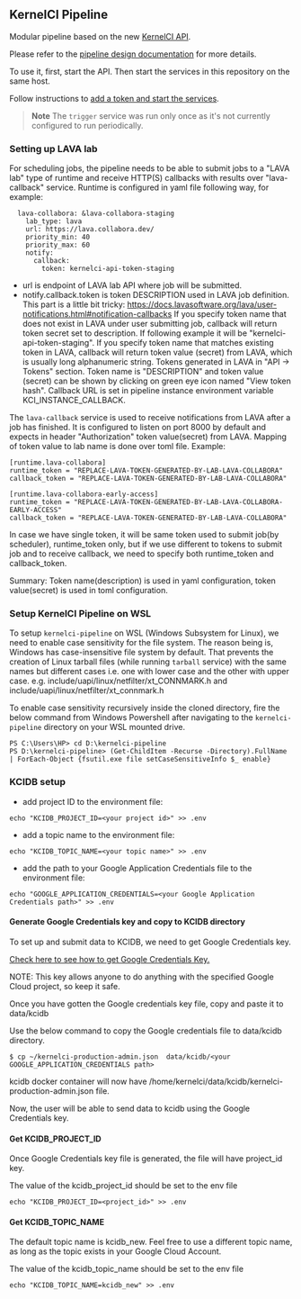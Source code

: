 KernelCI Pipeline
-----------------

Modular pipeline based on the new [KernelCI
API](https://github.com/kernelci/kernelci-api).

Please refer to the [pipeline design documentation](https://docs.kernelci.org/api_pipeline/api/design/#pipeline-design) for more details.

To use it, first, start the API.  Then start the services in this repository on the same host.

Follow instructions to [add a token and start the services](https://docs.kernelci.org/api_pipeline/api/local-instance/#setting-up-a-pipeline-instance).

> **Note** The `trigger` service was run only once as it's not currently configured to run periodically.

### Setting up LAVA lab

For scheduling jobs, the pipeline needs to be able to submit jobs to a "LAVA lab" type of runtime and receive HTTP(S) callbacks with results over "lava-callback" service.
Runtime is configured in yaml file following way, for example:
```
  lava-collabora: &lava-collabora-staging
    lab_type: lava
    url: https://lava.collabora.dev/
    priority_min: 40
    priority_max: 60
    notify:
      callback:
        token: kernelci-api-token-staging
```

- url is endpoint of LAVA lab API where job will be submitted.
- notify.callback.token is token DESCRIPTION used in LAVA job definition. This part is a little bit tricky: https://docs.lavasoftware.org/lava/user-notifications.html#notification-callbacks
If you specify token name that does not exist in LAVA under user submitting job, callback will return token secret set to description. If following example it will be "kernelci-api-token-staging".
If you specify token name that matches existing token in LAVA, callback will return token value (secret) from LAVA, which is usually long alphanumeric string.
Tokens generated in LAVA in "API -> Tokens" section. Token name is "DESCRIPTION" and token value (secret) can be shown by clicking on green eye icon named "View token hash".
Callback URL is set in pipeline instance environment variable KCI_INSTANCE_CALLBACK.

The `lava-callback` service is used to receive notifications from LAVA after a job has finished.  It is configured to listen on port 8000 by default and expects in header "Authorization" token value(secret) from LAVA. Mapping of token value to lab name is done over toml file. Example:
```
[runtime.lava-collabora]
runtime_token = "REPLACE-LAVA-TOKEN-GENERATED-BY-LAB-LAVA-COLLABORA"
callback_token = "REPLACE-LAVA-TOKEN-GENERATED-BY-LAB-LAVA-COLLABORA"

[runtime.lava-collabora-early-access]
runtime_token = "REPLACE-LAVA-TOKEN-GENERATED-BY-LAB-LAVA-COLLABORA-EARLY-ACCESS"
callback_token = "REPLACE-LAVA-TOKEN-GENERATED-BY-LAB-LAVA-COLLABORA"
```
In case we have single token, it will be same token used to submit job(by scheduler), runtime_token only, but if we use different to tokens to submit job and to receive callback, we need to specify both runtime_token and callback_token.

Summary: Token name(description) is used in yaml configuration, token value(secret) is used in toml configuration.

### Setup KernelCI Pipeline on WSL

To setup `kernelci-pipeline` on WSL (Windows Subsystem for Linux), we need to enable case sensitivity for the file system.
The reason being is, Windows has case-insensitive file system by default. That prevents the creation of Linux tarball files (while running `tarball` service) with the same names but different cases i.e. one with lower case and the other with upper case. 
e.g. include/uapi/linux/netfilter/xt_CONNMARK.h and include/uapi/linux/netfilter/xt_connmark.h

To enable case sensitivity recursively inside the cloned directory, fire the below command from Windows Powershell after navigating to the `kernelci-pipeline` directory on your WSL mounted drive.

```
PS C:\Users\HP> cd D:\kernelci-pipeline 
PS D:\kernelci-pipeline> (Get-ChildItem -Recurse -Directory).FullName | ForEach-Object {fsutil.exe file setCaseSensitiveInfo $_ enable}  
```

### KCIDB setup 

* add project ID to the environment file:
```
echo "KCIDB_PROJECT_ID=<your project id>" >> .env
```

* add a topic name to the environment file:
```
echo "KCIDB_TOPIC_NAME=<your topic name>" >> .env
```
* add the path to your Google Application Credentials file to the environment file:
```
echo "GOOGLE_APPLICATION_CREDENTIALS=<your Google Application Credentials path>" >> .env
```

#### Generate Google Credentials key and copy to KCIDB directory

To set up and submit data to KCIDB, we need to get Google Credentials key. 

[Check here to see how to get Google Credentials Key.](https://github.com/kernelci/kcidb/blob/main/doc/administrator_guide.md)

NOTE: This key allows anyone to do anything with the specified Google Cloud project, so keep it safe.

Once you have gotten the Google credentials key file, copy and paste it to data/kcidb 

Use the below command to copy the Google credentials file to data/kcidb directory.
```
$ cp ~/kernelci-production-admin.json  data/kcidb/<your GOOGLE_APPLICATION_CREDENTIALS path>
```

kcidb docker container will now have /home/kernelci/data/kcidb/kernelci-production-admin.json file.

Now, the user will be able to send data to kcidb using the Google Credentials key.

#### Get KCIDB_PROJECT_ID

Once Google Credentials key file is generated, the file will have project_id key.

The value of the kcidb_project_id should be set to the env file

```
echo "KCIDB_PROJECT_ID=<project_id>" >> .env
```

#### Get KCIDB_TOPIC_NAME
The default topic name is kcidb_new. Feel free to use a different topic name, as long as the topic exists in your Google Cloud Account.

The value of the kcidb_topic_name should be set to the env file

```
echo "KCIDB_TOPIC_NAME=kcidb_new" >> .env
```


